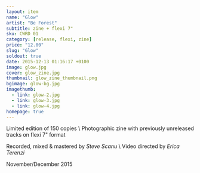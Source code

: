 ```yaml
---
layout: item
name: "Glow"
artist: "Be Forest"
subtitle: zine + flexi 7"
sku: CWRD 01
category: [release, flexi, zine]
price: "12.00"
slug: "Glow"
soldout: true
date: 2015-12-13 01:16:17 +0100
image: glow.jpg
cover: glow_zine.jpg
thumbnail: glow_zine_thumbnail.png
bgimage: glow-bg.jpg
imagethumb:
  - link: glow-2.jpg
  - link: glow-3.jpg
  - link: glow-4.jpg
homepage: true
---
```


Limited edition of 150 copies \\
Photographic zine with previously unreleased tracks on flexi 7" format

Recorded, mixed & mastered by *Steve Scanu* \\
Video directed by *Erica Terenzi*

November/December 2015